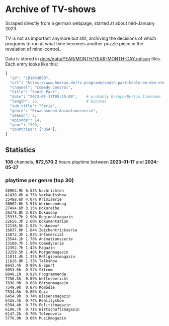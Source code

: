 # Archive of TV-shows

Scraped directly from a german webpage, started at about mid-January 2023.

TV is not as important anymore but still, archiving the decisions of which programs to run at what time
becomes another puzzle piece in the revelation of mind-control.. 

Data is stored in [docs/data/YEAR/MONTH/YEAR-MONTH-DAY.ndjson](docs/data/) files. 
Each entry looks like this:

```python
{
  "id": "181043890", 
  "url": "https://www.hoerzu.de/tv-programm/south-park-kohle-an-den-chefkoch/bid_181043890/", 
  "channel": "Comedy Central", 
  "title": "South Park", 
  "date": "2023-01-17T05:15:00",    # probably Europe/Berlin timezone 
  "length": 25,                     # minutes 
  "sub_title": "Serie", 
  "genre": "Erwachsenen-Animationsserie", 
  "season": 2, 
  "episode": 14, 
  "year": 1998, 
  "countries": ["USA"],
}
```

## Statistics

**108** channels, **872,570.2** hours playtime between **2023-01-17** and **2024-05-27**


### playtime per genre (top 30)

    56963.9h 6.53% Nachrichten
    41438.8h 4.75% Verkaufsshow
    35488.6h 4.07% Krimiserie
    30602.0h 3.51% Werbesendung
    27494.6h 3.15% Dokureihe
    26378.8h 3.02% Dokusoap
    25333.7h 2.90% Regionalmagazin
    22656.3h 2.60% Dokumentation
    22138.5h 2.54% *unknown*
    16037.0h 1.84% Zeichentrickserie
    15872.3h 1.82% Infomercial
    15544.1h 1.78% Animationsserie
    13100.7h 1.50% Comedyserie
    12392.7h 1.42% Magazin
    12258.5h 1.40% Morgenmagazin
    11811.4h 1.35% Religionsmagazin
    11626.8h 1.33% Talkshow
    8643.4h  0.99% E-Sport
    8053.6h  0.92% Sitcom
    8048.1h  0.92% Programmende
    7756.5h  0.89% Wetterbericht
    7638.0h  0.88% Börsenmagazin
    7549.9h  0.87% Komödie
    7534.6h  0.86% Quiz
    6454.9h  0.74% Wissensmagazin
    6435.4h  0.74% Realityshow
    6394.4h  0.73% Politikmagazin
    6190.7h  0.71% Wirtschaftsmagazin
    6147.2h  0.70% Telenovela
    5776.9h  0.66% Musikmagazin
